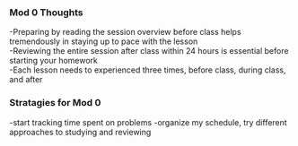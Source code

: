 ### Mod 0 Thoughts  
-Preparing by reading the session overview before class helps tremendously in staying up to pace with the lesson  
-Reviewing the entire session after class within 24 hours is essential before starting your homework  
-Each lesson needs to experienced three times, before class, during class, and after  
### Stratagies for Mod 0  
-start tracking time spent on problems
-organize my schedule, try different approaches to studying and reviewing  
